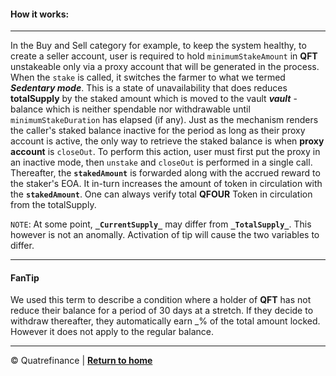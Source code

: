 
#### How it works: 
----------------------------------

In the Buy and Sell category for example, to keep the system healthy, to create a seller account, user is required to hold `minimumStakeAmount` in **QFT** unstakeable only via a proxy account that will be generated in the process. When the `stake` is called, it switches the farmer to what we termed **_Sedentary mode_**. This is a state of unavailability that does reduces **totalSupply** by the staked amount which is moved to the vault **_vault_** - balance which is neither spendable nor withdrawable until `minimumStakeDuration` has elapsed (if any).
Just as the mechanism renders the caller's staked balance inactive for the period as long as their proxy account is active, the only way to retrieve the staked balance is when **proxy account** is `closeOut`. To perform this action, user must first put the proxy in an inactive mode, then `unstake` and `closeOut` is performed in a single call. Thereafter, the **`stakedAmount`** is forwarded along with the accrued reward to the staker's EOA. It in-turn increases the amount of token in circulation with the **`stakedAmount`**. One can always verify total **QFOUR** Token in circulation from the totalSupply.

`NOTE`: At some point, **`_CurrentSupply_`** may differ from **`_TotalSupply_`**. This however is not an anomally. Activation of tip will cause the two variables to differ.

-------------------------

#### FanTip
We used this term to describe a condition where a holder of **QFT** has not reduce their balance for a period of 30 days at  a stretch. If they decide to withdraw thereafter, they automatically earn _% of the total amount locked. However it does not apply to the regular balance.  

--------------------------------
:copyright: Quatrefinance | **[Return to home](https://github.com/Quatre-Finance/Q-paper#concept-overview)**
